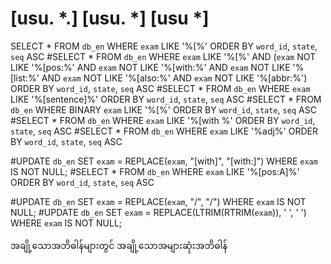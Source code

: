 # [usu. *.] [usu. *] [usu *]

SELECT * FROM `db_en` WHERE `exam` LIKE '%[%' ORDER BY `word_id`, `state`, `seq` ASC
#SELECT * FROM `db_en` WHERE `exam` LIKE '%[%' AND (`exam` NOT LIKE '%[pos:%' AND `exam` NOT LIKE '%[with:%' AND `exam` NOT LIKE '%[list:%' AND `exam` NOT LIKE '%[also:%' AND `exam` NOT LIKE '%[abbr:%') ORDER BY `word_id`, `state`, `seq` ASC
#SELECT * FROM `db_en` WHERE `exam` LIKE '%[sentence]%' ORDER BY `word_id`, `state`, `seq` ASC
#SELECT * FROM `db_en` WHERE BINARY `exam` LIKE '%[%' ORDER BY `word_id`, `state`, `seq` ASC
#SELECT * FROM `db_en` WHERE `exam` LIKE '%[with %' ORDER BY `word_id`, `state`, `seq` ASC
#SELECT * FROM `db_en` WHERE `exam` LIKE '%adj%' ORDER BY `word_id`, `state`, `seq` ASC

#UPDATE `db_en` SET `exam` = REPLACE(`exam`, "[with]", "[with:]") WHERE `exam` IS NOT NULL;
#SELECT * FROM `db_en` WHERE `exam` LIKE '%[pos:A]%' ORDER BY `word_id`, `state`, `seq` ASC

#UPDATE `db_en` SET `exam` = REPLACE(`exam`, "/", "/") WHERE `exam` IS NOT NULL;
#UPDATE `db_en` SET `exam` = REPLACE(LTRIM(RTRIM(`exam`)), '  ', ' ') WHERE `exam` IS NOT NULL;

အချို့သောအဘိဓါန်များတွင်
အချို့သောအများဆုံးအဘိဓါန်
